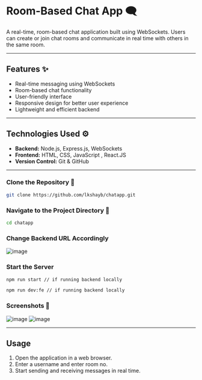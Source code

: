# Room-Based Chat App 🗨️
A real-time, room-based chat application built using WebSockets. Users can create or join chat rooms and communicate in real time with others in the same room.

---

## Features ✨
- Real-time messaging using WebSockets
- Room-based chat functionality
- User-friendly interface
- Responsive design for better user experience
- Lightweight and efficient backend

---

## Technologies Used ⚙️
- **Backend:** Node.js, Express.js, WebSockets 
- **Frontend:** HTML, CSS, JavaScript , React.JS
- **Version Control:** Git & GitHub

---

### Clone the Repository 💼
```sh
git clone https://github.com/lkshayb/chatapp.git

```
### Navigate to the Project Directory 🧭
```sh
cd chatapp
```
### Change Backend URL Accordingly
![image](https://github.com/user-attachments/assets/a26fa219-829c-46df-9aea-7fb027315816)


### Start the Server
```sh
npm run start // if running backend locally
```
```sh
npm run dev:fe // if running backend locally
```

### Screenshots 📸
![image](https://github.com/user-attachments/assets/41f72e0a-6f72-4c75-a57a-7e050cbc9b30)
![image](https://github.com/user-attachments/assets/697991a5-bd0c-439e-8792-8a9bb1e4a9b6)




---

## Usage
1. Open the application in a web browser.
2. Enter a username and enter room no.
3. Start sending and receiving messages in real time.

